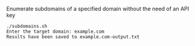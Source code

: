 Enumerate subdomains of a specified domain without the need of an API key

```
./subdomains.sh
Enter the target domain: example.com
Results have been saved to example.com-output.txt
```
